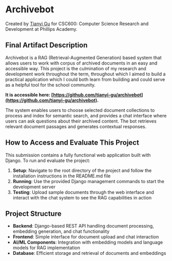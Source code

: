 # Archivebot

Created by [Tianyi Gu](https://github.com/tianyi-gu) for CSC600: Computer Science Research and Development at Phillips Academy.

## Final Artifact Description

Archivebot is a RAG (Retrieval-Augmented Generation) based system that allows users to work with corpus of archived documents in an easy and accessible way. This project is the culmination of my research and development work throughout the term, throughout which I aimed to build a practical application which I could both learn from building and could serve as a helpful tool for the school community.

**It is accessible here: [https://github.com/tianyi-gu/archivebot](https://github.com/tianyi-gu/archivebot).**

The system enables users to choose selected document collections to process and index for semantic search, and provides a chat interface where users can ask questions about their archived content. The bot retrieves relevant document passages and generates contextual responses.

## How to Access and Evaluate This Project

This submission contains a fully functional web application built with Django. To run and evaluate the project:

1. **Setup**: Navigate to the root directory of the project and follow the installation instructions in the README.md file
2. **Running**: Use the provided Django management commands to start the development server
3. **Testing**: Upload sample documents through the web interface and interact with the chat system to see the RAG capabilities in action

## Project Structure

- **Backend**: Django-based REST API handling document processing, embedding generation, and chat functionality
- **Frontend**: Simple interface for document upload and chat interaction
- **AI/ML Components**: Integration with embedding models and language models for RAG implementation
- **Database**: Efficient storage and retrieval of documents and embeddings

